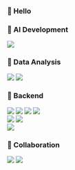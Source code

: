 
### 🙂 Hello  

### 📌 AI Development  
<p align="left">
  <img src="https://img.shields.io/badge/Python-3776AB?style=for-the-badge&logo=python&logoColor=white">
<!--   <img src="https://img.shields.io/badge/Scikit--Learn-F7931E?style=for-the-badge&logo=scikitlearn&logoColor=white">
  <img src="https://img.shields.io/badge/TensorFlow-FF6F00?style=for-the-badge&logo=tensorflow&logoColor=white">
  <img src="https://img.shields.io/badge/PyTorch-EE4C2C?style=for-the-badge&logo=pytorch&logoColor=white"> -->
</p>

### 📌 Data Analysis  
<p align="left">
  <img src="https://img.shields.io/badge/Pandas-150458?style=for-the-badge&logo=pandas&logoColor=white">
<!--   <img src="https://img.shields.io/badge/Numpy-013243?style=for-the-badge&logo=numpy&logoColor=white"> -->
  <img src="https://img.shields.io/badge/Matplotlib-11557c?style=for-the-badge&logo=matplotlib&logoColor=white">
</p>

### 📌 Backend  
<p align="left">
  <img src="https://img.shields.io/badge/Java-007396?style=for-the-badge&logo=Java&logoColor=white">
  <img src="https://img.shields.io/badge/JPA-6DB33F?style=for-the-badge&logo=hibernate&logoColor=white">
  <img src="https://img.shields.io/badge/Spring-6DB33F?style=for-the-badge&logo=spring&logoColor=white">
  <img src="https://img.shields.io/badge/Spring%20Boot-6DB33F?style=for-the-badge&logo=springboot&logoColor=white"><br>
  <img src="https://img.shields.io/badge/postgres-%23316192.svg?style=for-the-badge&logo=postgresql&logoColor=white">
  <img src="https://img.shields.io/badge/mysql-4479A1.svg?style=for-the-badge&logo=mysql&logoColor=white"><br>
  <img src="https://img.shields.io/badge/github%20actions-%232671E5.svg?style=for-the-badge&logo=githubactions&logoColor=white">
</p>

### 📌 Collaboration  
<p align="left">
  <img src="https://img.shields.io/badge/Notion-000000?style=for-the-badge&logo=Notion&logoColor=white">
  <img src="https://img.shields.io/badge/Slack-4A154B?style=for-the-badge&logo=slack&logoColor=white">
</p>
